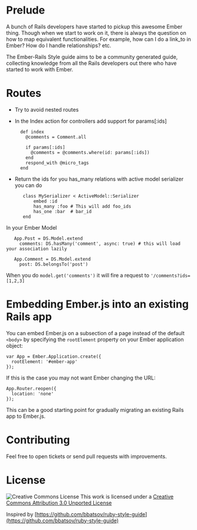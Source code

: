 # Prelude
A bunch of Rails developers have started to pickup this awesome Ember thing.
Though when we start to work on it, there is always the question on
how to map equivalent functionalities. For example, how can I do a
link_to in Ember? How do I handle relationships? etc.

The Ember-Rails Style guide aims to be a community generated guide,
collecting knowledge from all the Rails developers out there who have
started to work with Ember.

# Routes
* Try to avoid nested routes
* In the Index action for  controllers add support for params[:ids]

        def index
          @comments = Comment.all

          if params[:ids]
            @comments = @comments.where(id: params[:ids])
          end
          respond_with @micro_tags
        end

* Return the ids for you has_many relations with active model serializer you can do

         class MySerializer < ActiveModel::Serializer
             embed :id
             has_many :foo # This will add foo_ids
             has_one :bar  # bar_id
         end

In your Ember Model

       App.Post = DS.Model.extend
         comments: DS.hasMany('comment', async: true) # this will load your association lazily

       App.Comment = DS.Model.extend
         post: DS.belongsTo('post')

When you do `model.get('comments')` it will fire a request to `'/comments?ids=[1,2,3]`

# Embedding Ember.js into an existing Rails app

You can embed Ember.js on a subsection of a page instead of the default `<body>` by specifying the `rootElement` property on your Ember application object:

    var App = Ember.Application.create({
      rootElement: '#ember-app'
    });
    
If this is the case you may not want Ember changing the URL:

    App.Router.reopen({
      location: 'none'
    });

This can be a good starting point for gradually migrating an existing Rails app to Ember.js.

# Contributing

Feel free to open tickets or send pull requests with improvements.

# License

![Creative Commons License](http://i.creativecommons.org/l/by/3.0/88x31.png)
This work is licensed under a [Creative Commons Attribution 3.0 Unported License](http://creativecommons.org/licenses/by/3.0/deed.en_US)

Inspired by [https://github.com/bbatsov/ruby-style-guide](https://github.com/bbatsov/ruby-style-guide)

